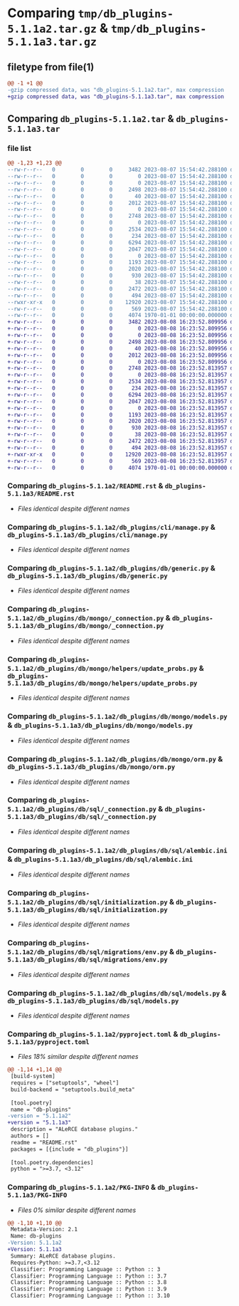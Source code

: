 # Comparing `tmp/db_plugins-5.1.1a2.tar.gz` & `tmp/db_plugins-5.1.1a3.tar.gz`

## filetype from file(1)

```diff
@@ -1 +1 @@
-gzip compressed data, was "db_plugins-5.1.1a2.tar", max compression
+gzip compressed data, was "db_plugins-5.1.1a3.tar", max compression
```

## Comparing `db_plugins-5.1.1a2.tar` & `db_plugins-5.1.1a3.tar`

### file list

```diff
@@ -1,23 +1,23 @@
--rw-r--r--   0        0        0     3482 2023-08-07 15:54:42.288100 db_plugins-5.1.1a2/README.rst
--rw-r--r--   0        0        0        0 2023-08-07 15:54:42.288100 db_plugins-5.1.1a2/db_plugins/__init__.py
--rw-r--r--   0        0        0        0 2023-08-07 15:54:42.288100 db_plugins-5.1.1a2/db_plugins/cli/__init__.py
--rw-r--r--   0        0        0     2498 2023-08-07 15:54:42.288100 db_plugins-5.1.1a2/db_plugins/cli/manage.py
--rw-r--r--   0        0        0       40 2023-08-07 15:54:42.288100 db_plugins-5.1.1a2/db_plugins/db/__init__.py
--rw-r--r--   0        0        0     2012 2023-08-07 15:54:42.288100 db_plugins-5.1.1a2/db_plugins/db/generic.py
--rw-r--r--   0        0        0        0 2023-08-07 15:54:42.288100 db_plugins-5.1.1a2/db_plugins/db/mongo/__init__.py
--rw-r--r--   0        0        0     2748 2023-08-07 15:54:42.288100 db_plugins-5.1.1a2/db_plugins/db/mongo/_connection.py
--rw-r--r--   0        0        0        0 2023-08-07 15:54:42.288100 db_plugins-5.1.1a2/db_plugins/db/mongo/helpers/__init__.py
--rw-r--r--   0        0        0     2534 2023-08-07 15:54:42.288100 db_plugins-5.1.1a2/db_plugins/db/mongo/helpers/update_probs.py
--rw-r--r--   0        0        0      234 2023-08-07 15:54:42.288100 db_plugins-5.1.1a2/db_plugins/db/mongo/initialization.py
--rw-r--r--   0        0        0     6294 2023-08-07 15:54:42.288100 db_plugins-5.1.1a2/db_plugins/db/mongo/models.py
--rw-r--r--   0        0        0     2047 2023-08-07 15:54:42.288100 db_plugins-5.1.1a2/db_plugins/db/mongo/orm.py
--rw-r--r--   0        0        0        0 2023-08-07 15:54:42.288100 db_plugins-5.1.1a2/db_plugins/db/sql/__init__.py
--rw-r--r--   0        0        0     1193 2023-08-07 15:54:42.288100 db_plugins-5.1.1a2/db_plugins/db/sql/_connection.py
--rw-r--r--   0        0        0     2020 2023-08-07 15:54:42.288100 db_plugins-5.1.1a2/db_plugins/db/sql/alembic.ini
--rw-r--r--   0        0        0      930 2023-08-07 15:54:42.288100 db_plugins-5.1.1a2/db_plugins/db/sql/initialization.py
--rw-r--r--   0        0        0       38 2023-08-07 15:54:42.288100 db_plugins-5.1.1a2/db_plugins/db/sql/migrations/README
--rw-r--r--   0        0        0     2472 2023-08-07 15:54:42.288100 db_plugins-5.1.1a2/db_plugins/db/sql/migrations/env.py
--rw-r--r--   0        0        0      494 2023-08-07 15:54:42.288100 db_plugins-5.1.1a2/db_plugins/db/sql/migrations/script.py.mako
--rwxr-xr-x   0        0        0    12920 2023-08-07 15:54:42.288100 db_plugins-5.1.1a2/db_plugins/db/sql/models.py
--rw-r--r--   0        0        0      569 2023-08-07 15:54:42.288100 db_plugins-5.1.1a2/pyproject.toml
--rw-r--r--   0        0        0     4074 1970-01-01 00:00:00.000000 db_plugins-5.1.1a2/PKG-INFO
+-rw-r--r--   0        0        0     3482 2023-08-08 16:23:52.809956 db_plugins-5.1.1a3/README.rst
+-rw-r--r--   0        0        0        0 2023-08-08 16:23:52.809956 db_plugins-5.1.1a3/db_plugins/__init__.py
+-rw-r--r--   0        0        0        0 2023-08-08 16:23:52.809956 db_plugins-5.1.1a3/db_plugins/cli/__init__.py
+-rw-r--r--   0        0        0     2498 2023-08-08 16:23:52.809956 db_plugins-5.1.1a3/db_plugins/cli/manage.py
+-rw-r--r--   0        0        0       40 2023-08-08 16:23:52.809956 db_plugins-5.1.1a3/db_plugins/db/__init__.py
+-rw-r--r--   0        0        0     2012 2023-08-08 16:23:52.809956 db_plugins-5.1.1a3/db_plugins/db/generic.py
+-rw-r--r--   0        0        0        0 2023-08-08 16:23:52.809956 db_plugins-5.1.1a3/db_plugins/db/mongo/__init__.py
+-rw-r--r--   0        0        0     2748 2023-08-08 16:23:52.813957 db_plugins-5.1.1a3/db_plugins/db/mongo/_connection.py
+-rw-r--r--   0        0        0        0 2023-08-08 16:23:52.813957 db_plugins-5.1.1a3/db_plugins/db/mongo/helpers/__init__.py
+-rw-r--r--   0        0        0     2534 2023-08-08 16:23:52.813957 db_plugins-5.1.1a3/db_plugins/db/mongo/helpers/update_probs.py
+-rw-r--r--   0        0        0      234 2023-08-08 16:23:52.813957 db_plugins-5.1.1a3/db_plugins/db/mongo/initialization.py
+-rw-r--r--   0        0        0     6294 2023-08-08 16:23:52.813957 db_plugins-5.1.1a3/db_plugins/db/mongo/models.py
+-rw-r--r--   0        0        0     2047 2023-08-08 16:23:52.813957 db_plugins-5.1.1a3/db_plugins/db/mongo/orm.py
+-rw-r--r--   0        0        0        0 2023-08-08 16:23:52.813957 db_plugins-5.1.1a3/db_plugins/db/sql/__init__.py
+-rw-r--r--   0        0        0     1193 2023-08-08 16:23:52.813957 db_plugins-5.1.1a3/db_plugins/db/sql/_connection.py
+-rw-r--r--   0        0        0     2020 2023-08-08 16:23:52.813957 db_plugins-5.1.1a3/db_plugins/db/sql/alembic.ini
+-rw-r--r--   0        0        0      930 2023-08-08 16:23:52.813957 db_plugins-5.1.1a3/db_plugins/db/sql/initialization.py
+-rw-r--r--   0        0        0       38 2023-08-08 16:23:52.813957 db_plugins-5.1.1a3/db_plugins/db/sql/migrations/README
+-rw-r--r--   0        0        0     2472 2023-08-08 16:23:52.813957 db_plugins-5.1.1a3/db_plugins/db/sql/migrations/env.py
+-rw-r--r--   0        0        0      494 2023-08-08 16:23:52.813957 db_plugins-5.1.1a3/db_plugins/db/sql/migrations/script.py.mako
+-rwxr-xr-x   0        0        0    12920 2023-08-08 16:23:52.813957 db_plugins-5.1.1a3/db_plugins/db/sql/models.py
+-rw-r--r--   0        0        0      569 2023-08-08 16:23:52.813957 db_plugins-5.1.1a3/pyproject.toml
+-rw-r--r--   0        0        0     4074 1970-01-01 00:00:00.000000 db_plugins-5.1.1a3/PKG-INFO
```

### Comparing `db_plugins-5.1.1a2/README.rst` & `db_plugins-5.1.1a3/README.rst`

 * *Files identical despite different names*

### Comparing `db_plugins-5.1.1a2/db_plugins/cli/manage.py` & `db_plugins-5.1.1a3/db_plugins/cli/manage.py`

 * *Files identical despite different names*

### Comparing `db_plugins-5.1.1a2/db_plugins/db/generic.py` & `db_plugins-5.1.1a3/db_plugins/db/generic.py`

 * *Files identical despite different names*

### Comparing `db_plugins-5.1.1a2/db_plugins/db/mongo/_connection.py` & `db_plugins-5.1.1a3/db_plugins/db/mongo/_connection.py`

 * *Files identical despite different names*

### Comparing `db_plugins-5.1.1a2/db_plugins/db/mongo/helpers/update_probs.py` & `db_plugins-5.1.1a3/db_plugins/db/mongo/helpers/update_probs.py`

 * *Files identical despite different names*

### Comparing `db_plugins-5.1.1a2/db_plugins/db/mongo/models.py` & `db_plugins-5.1.1a3/db_plugins/db/mongo/models.py`

 * *Files identical despite different names*

### Comparing `db_plugins-5.1.1a2/db_plugins/db/mongo/orm.py` & `db_plugins-5.1.1a3/db_plugins/db/mongo/orm.py`

 * *Files identical despite different names*

### Comparing `db_plugins-5.1.1a2/db_plugins/db/sql/_connection.py` & `db_plugins-5.1.1a3/db_plugins/db/sql/_connection.py`

 * *Files identical despite different names*

### Comparing `db_plugins-5.1.1a2/db_plugins/db/sql/alembic.ini` & `db_plugins-5.1.1a3/db_plugins/db/sql/alembic.ini`

 * *Files identical despite different names*

### Comparing `db_plugins-5.1.1a2/db_plugins/db/sql/initialization.py` & `db_plugins-5.1.1a3/db_plugins/db/sql/initialization.py`

 * *Files identical despite different names*

### Comparing `db_plugins-5.1.1a2/db_plugins/db/sql/migrations/env.py` & `db_plugins-5.1.1a3/db_plugins/db/sql/migrations/env.py`

 * *Files identical despite different names*

### Comparing `db_plugins-5.1.1a2/db_plugins/db/sql/models.py` & `db_plugins-5.1.1a3/db_plugins/db/sql/models.py`

 * *Files identical despite different names*

### Comparing `db_plugins-5.1.1a2/pyproject.toml` & `db_plugins-5.1.1a3/pyproject.toml`

 * *Files 18% similar despite different names*

```diff
@@ -1,14 +1,14 @@
 [build-system]
 requires = ["setuptools", "wheel"]
 build-backend = "setuptools.build_meta"
 
 [tool.poetry]
 name = "db-plugins"
-version = "5.1.1a2"
+version = "5.1.1a3"
 description = "ALeRCE database plugins."
 authors = []
 readme = "README.rst"
 packages = [{include = "db_plugins"}]
 
 [tool.poetry.dependencies]
 python = ">=3.7, <3.12"
```

### Comparing `db_plugins-5.1.1a2/PKG-INFO` & `db_plugins-5.1.1a3/PKG-INFO`

 * *Files 0% similar despite different names*

```diff
@@ -1,10 +1,10 @@
 Metadata-Version: 2.1
 Name: db-plugins
-Version: 5.1.1a2
+Version: 5.1.1a3
 Summary: ALeRCE database plugins.
 Requires-Python: >=3.7,<3.12
 Classifier: Programming Language :: Python :: 3
 Classifier: Programming Language :: Python :: 3.7
 Classifier: Programming Language :: Python :: 3.8
 Classifier: Programming Language :: Python :: 3.9
 Classifier: Programming Language :: Python :: 3.10
```

